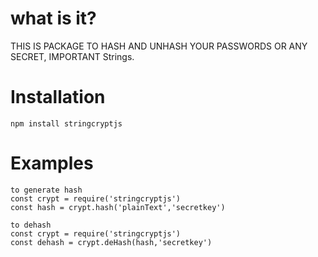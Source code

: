 # what is it?

THIS IS PACKAGE TO HASH AND UNHASH YOUR PASSWORDS OR ANY SECRET, IMPORTANT Strings.

# Installation 

`npm install stringcryptjs`

# Examples
```
to generate hash
const crypt = require('stringcryptjs')
const hash = crypt.hash('plainText','secretkey')

to dehash
const crypt = require('stringcryptjs')
const dehash = crypt.deHash(hash,'secretkey')
```

